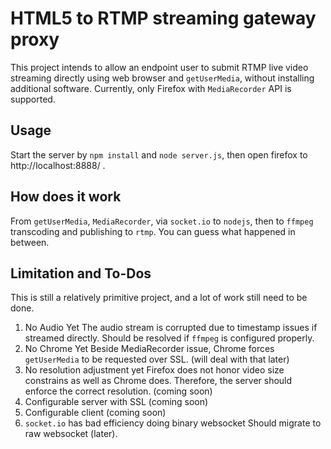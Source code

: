 # HTML5 to RTMP streaming gateway proxy

This project intends to allow an endpoint user to submit RTMP live video streaming directly using web browser and `getUserMedia`, without installing additional software. Currently, only Firefox with `MediaRecorder` API is supported.

## Usage

Start the server by `npm install` and `node server.js`, then open firefox to http://localhost:8888/ .

## How does it work

From `getUserMedia`, `MediaRecorder`, via `socket.io` to `nodejs`, then to `ffmpeg` transcoding and publishing to `rtmp`. You can guess what happened in between.


## Limitation and To-Dos

This is still a relatively primitive project, and a lot of work still need to be done.

1. No Audio Yet
The audio stream is corrupted due to timestamp issues if streamed directly. Should be resolved if `ffmpeg` is configured properly.
2. No Chrome Yet
Beside MediaRecorder issue, Chrome forces `getUserMedia` to be requested over SSL. (will deal with that later)
3. No resolution adjustment yet
Firefox does not honor video size constrains as well as Chrome does. Therefore, the server should enforce the correct resolution. (coming soon)
4. Configurable server with SSL (coming soon)
5. Configurable client (coming soon)
6. `socket.io` has bad efficiency doing binary websocket
Should migrate to raw websocket (later).